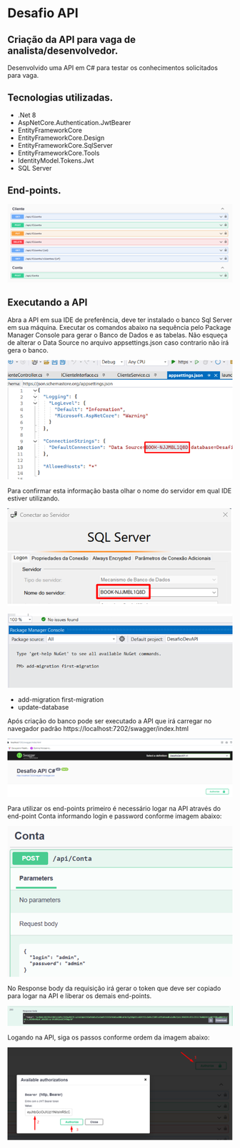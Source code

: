 # Desafio API

## Criação da API para vaga de analista/desenvolvedor.
Desenvolvido uma API em C# para testar os conhecimentos solicitados para vaga.

## Tecnologias utilizadas.


* .Net 8
* AspNetCore.Authentication.JwtBearer
* EntityFrameworkCore
* EntityFrameworkCore.Design
* EntityFrameworkCore.SqlServer
* EntityFrameworkCore.Tools
* IdentityModel.Tokens.Jwt
* SQL Server

## End-points.
  <p>
    <img src="DesafioDevAPI/assets/to_readme/allendpoints.png">    
  </p>

## Executando a API

Abra a API em sua IDE de preferência, deve ter instalado o banco Sql Server em
sua máquina. Executar os comandos abaixo na sequência pelo Package Manager Console para gerar
o Banco de Dados e as tabelas.
Não esqueça de alterar o Data Source no arquivo appsettings.json caso contrario não irá gera o 
banco.

  <p>
    <img src="DesafioDevAPI/assets/to_readme/appsettings.png">    
  </p>

  Para confirmar esta informação basta olhar o nome do servidor em qual IDE estiver utilizando.

  <p>
    <img src="DesafioDevAPI/assets/to_readme/datasource.png">    
  </p>


  <p>
    <img src="DesafioDevAPI/assets/to_readme/PackageManageConsole.png">    
  </p>
  
* add-migration first-migration
* update-database
  


Após criação do banco pode ser executado a API que irá carregar no navegador
padrão https://localhost:7202/swagger/index.html

  <p>
    <img src="DesafioDevAPI/assets/to_readme/Api.png">    
  </p>


Para utilizar os end-points primeiro é necessário logar na API através do 
end-point Conta informando login e password conforme imagem abaixo:

  <p>
    <img src="DesafioDevAPI/assets/to_readme/ContaEndPoint.png">    
  </p>

No Response body da requisição irá gerar o token que deve ser copiado para logar
na API e liberar os demais end-points.

  <p>
    <img src="DesafioDevAPI/assets/to_readme/ResponseBody.png">    
  </p>

Logando na API, siga os passos conforme ordem da imagem abaixo:

  <p>
    <img src="DesafioDevAPI/assets/to_readme/Authorize.png">    
  </p>




